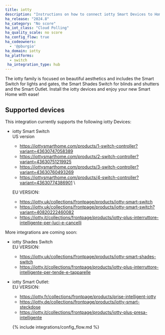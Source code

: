 ```yaml
---
title: iotty
description: "Instructions on how to connect iotty Smart Devices to Home Assistant."
ha_release: "2024.8"
ha_category: "No score"
ha_iot_class: "Cloud Polling"
ha_quality_scale: no score
ha_config_flow: true
ha_codeowners:
  - '@pburgio'
ha_domain: iotty
ha_platforms:
  - switch
 ha_integration_type: hub
---
```


The iotty family is focused on beautiful aesthetics and includes the Smart Switch for lights and gates, the Smart Shades Switch for blinds and shutters and the Smart Outlet. Install the iotty devices and enjoy your new Smart Home with ease!

## Supported devices

This integration currently supports the following iotty Devices:

- iotty Smart Switch \
  US version
  - https://iottysmarthome.com/products/1-switch-controller?variant=43630747058389
  - https://iottysmarthome.com/products/2-switch-controller?variant=43630751219925
  - https://iottysmarthome.com/products/3-switch-controller?variant=43630760493269
  - https://iottysmarthome.com/products/4-switch-controller?variant=43630774386901 \
  
  EU VERSION:
  - https://iotty.uk/collections/frontpage/products/iotty-smart-switch
  - https://iotty.uk/collections/frontpage/products/iotty-smart-switch?variant=40820222460082
  - https://iotty.it/collections/frontpage/products/iotty-plus-interruttore-intelligente-per-luci-e-cancelli


More integrations are coming soon:

- iotty Shades Switch \
  EU VERSION:
  - https://iotty.uk/collections/frontpage/products/iotty-smart-shades-switch
  - https://iotty.it/collections/frontpage/products/iotty-plus-interruttore-intelligente-per-tende-e-tapparelle

- iotty Smart Outlet: \
  EU VERSION:
  - https://iotty.fr/collections/frontpage/products/prise-intelligent-iotty
  - https://iotty.de/collections/frontpage/products/iotty-smart-steckdose
  - https://iotty.it/collections/frontpage/products/iotty-plus-presa-intelligente
  
  {% include integrations/config_flow.md %}
